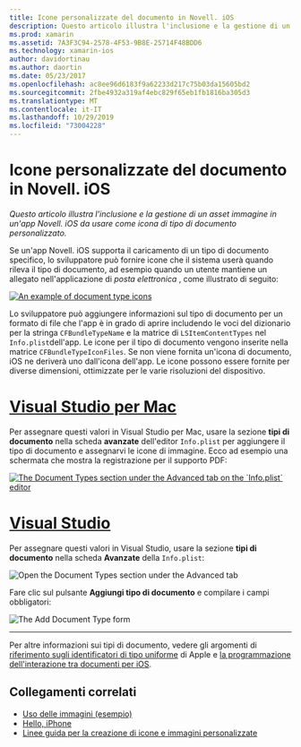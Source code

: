 ```yaml
---
title: Icone personalizzate del documento in Novell. iOS
description: Questo articolo illustra l'inclusione e la gestione di un asset immagine in un'app Novell. iOS da usare come icona di tipo di documento personalizzato.
ms.prod: xamarin
ms.assetid: 7A3F3C94-2578-4F53-9B8E-25714F48BDD6
ms.technology: xamarin-ios
author: davidortinau
ms.author: daortin
ms.date: 05/23/2017
ms.openlocfilehash: ac8ee96d6183f9a62233d217c75b03da15605bd2
ms.sourcegitcommit: 2fbe4932a319af4ebc829f65eb1fb1816ba305d3
ms.translationtype: MT
ms.contentlocale: it-IT
ms.lasthandoff: 10/29/2019
ms.locfileid: "73004228"
---
```

# <a name="custom-document-icons-in-xamarinios"></a>Icone personalizzate del documento in Novell. iOS

_Questo articolo illustra l'inclusione e la gestione di un asset immagine in un'app Novell. iOS da usare come icona di tipo di documento personalizzato._

Se un'app Novell. iOS supporta il caricamento di un tipo di documento specifico, lo sviluppatore può fornire icone che il sistema userà quando rileva il tipo di documento, ad esempio quando un utente mantiene un allegato nell'applicazione di *posta elettronica* , come illustrato di seguito:

 [![](custom-document-types-images/17.png "An example of document type icons")](custom-document-types-images/17.png#lightbox)

Lo sviluppatore può aggiungere informazioni sul tipo di documento per un formato di file che l'app è in grado di aprire includendo le voci del dizionario per la stringa `CFBundleTypeName` e la matrice di `LSItemContentTypes` nel `Info.plist`dell'app. Le icone per il tipo di documento vengono inserite nella matrice `CFBundleTypeIconFiles`. Se non viene fornita un'icona di documento, iOS ne deriverà uno dall'icona dell'app.
Le icone possono essere fornite per diverse dimensioni, ottimizzate per le varie risoluzioni del dispositivo. 

# <a name="visual-studio-for-mactabmacos"></a>[Visual Studio per Mac](#tab/macos)

Per assegnare questi valori in Visual Studio per Mac, usare la sezione **tipi di documento** nella scheda **avanzate** dell'editor `Info.plist` per aggiungere il tipo di documento e assegnarvi le icone di immagine. Ecco ad esempio una schermata che mostra la registrazione per il supporto PDF:

 [![](custom-document-types-images/18.png "The Document Types section under the Advanced tab on the `Info.plist` editor")](custom-document-types-images/18.png#lightbox)

# <a name="visual-studiotabwindows"></a>[Visual Studio](#tab/windows)

Per assegnare questi valori in Visual Studio, usare la sezione **tipi di documento** nella scheda **Avanzate** della `Info.plist`:

 ![](custom-document-types-images/doc01w.png "Open the Document Types section under the Advanced tab")

Fare clic sul pulsante **Aggiungi tipo di documento** e compilare i campi obbligatori:

![](custom-document-types-images/doc02w.png "The Add Document Type form")

-----

Per altre informazioni sui tipi di documento, vedere gli argomenti di [riferimento sugli identificatori di tipo uniforme](https://developer.apple.com/library/ios/#documentation/Miscellaneous/Reference/UTIRef/Articles/System-DeclaredUniformTypeIdentifiers.html) di Apple e [la programmazione dell'interazione tra documenti per iOS](https://developer.apple.com/library/ios/#documentation/FileManagement/Conceptual/DocumentInteraction_TopicsForIOS/Introduction/Introduction.html).

## <a name="related-links"></a>Collegamenti correlati

- [Uso delle immagini (esempio)](https://docs.microsoft.com/samples/xamarin/ios-samples/workingwithimages)
- [Hello, iPhone](~/ios/get-started/hello-ios/index.md)
- [Linee guida per la creazione di icone e immagini personalizzate](https://developer.apple.com/library/ios/#documentation/UserExperience/Conceptual/MobileHIG/IconsImages/IconsImages.html)
